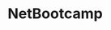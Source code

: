 # NetBootcamp         
        
    
      
            
      
         
          
      
   
   
  
  
  
 
 
